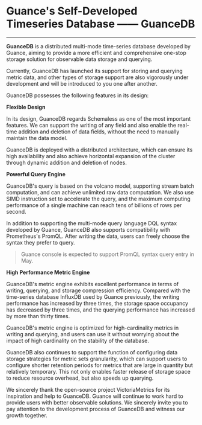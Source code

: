 # Guance's Self-Developed Timeseries Database —— GuanceDB
---

**GuanceDB** is a distributed multi-mode time-series database developed by Guance, aiming to provide a more efficient and comprehensive one-stop storage solution for observable data storage and querying.

Currently, GuanceDB has launched its support for storing and querying metric data, and other types of storage support are also vigorously under development and will be introduced to you one after another.

GuanceDB possesses the following features in its design:

**Flexible Design**

In its design, GuanceDB regards Schemaless as one of the most important features. We can support the writing of any field and also enable the real-time addition and deletion of data fields, without the need to manually maintain the data model.

GuanceDB is deployed with a distributed architecture, which can ensure its high availability and also achieve horizontal expansion of the cluster through dynamic addition and deletion of nodes.

**Powerful Query Engine**

GuanceDB's query is based on the volcano model, supporting stream batch computation, and can achieve unlimited raw data computation. We also use SIMD instruction set to accelerate the query, and the maximum computing performance of a single machine can reach tens of billions of rows per second.

In addition to supporting the multi-mode query language DQL syntax developed by Guance, GuanceDB also supports compatibility with Prometheus's PromQL. After writing the data, users can freely choose the syntax they prefer to query.

> Guance console is expected to support PromQL syntax query entry in May.

**High Performance Metric Engine**

GuanceDB's metric engine exhibits excellent performance in terms of writing, querying, and storage compression efficiency. Compared with the time-series database InfluxDB used by Guance previously, the writing performance has increased by three times, the storage space occupancy has decreased by three times, and the querying performance has increased by more than thirty times.

GuanceDB's metric engine is optimized for high-cardinality metrics in writing and querying, and users can use it without worrying about the impact of high cardinality on the stability of the database.

GuanceDB also continues to support the function of configuring data storage strategies for metric sets granularity, which can support users to configure shorter retention periods for metrics that are large in quantity but relatively temporary. This not only enables faster release of storage space to reduce resource overhead, but also speeds up querying.

We sincerely thank the open-source project VictoriaMetrics for its inspiration and help to GuanceDB. Guance will continue to work hard to provide users with better observable solutions. We sincerely invite you to pay attention to the development process of GuanceDB and witness our growth together.

